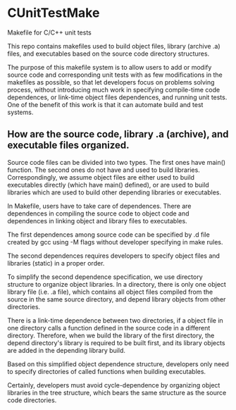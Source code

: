 CUnitTestMake
=============

Makefile for C/C++ unit tests

This repo contains makefiles used to build object files, library (archive .a) 
files, and executables based on the source code directory structures.

The purpose of this makefile system is to allow users to add or modify 
source code and corresponding unit tests with as few modifications in the 
makefiles as possible, so that let developers focus on problems solving process,
 without introducing much work in specifying compile-time code dependences, or 
link-time object files dependences, and running unit tests.  One of the benefit
of this work is that it can automate build and test systems.

How are the source code, library .a (archive), and executable files organized.
--------------

Source code files can be divided into two types. The first ones have
main() function.  The second ones do not have and used to build libraries.
Correspondingly, we assume object files are either used to build executables
directly (which have main() defined), or are used to build libraries which are
used to build other depending libraries or executables.

In Makefile, users have to take care of dependences. There are dependences in 
compiling the source code to object code and dependences in linking object and 
library files to executables.

The first dependences among source code can be specified by .d file created by
gcc using -M flags without developer specifying in make rules.

The second dependences requires developers to specify object files and
libraries (static) in a proper order. 

To simplify the second dependence specification, we use directory structure to
organize object libraries.  In a directory, there is only one object library 
file (i.e. .a file), which contains all object files compiled from the source 
in the same source directory, and depend library objects from other directories.

There is a link-time dependence between two directories, if a object file in one
directory calls a function defined in the source code in a different directory.
Therefore, when we build the library of the first directory, the depend
directory's library is required to be built first, and its library objects are
added in the depending library build.

Based on this simplified object dependence structure, developers only need to 
specify directories of called functions when building executables.

Certainly, developers must avoid cycle-dependence by organizing object
libraries in the tree structure, which bears the same structure as the source
code directories.





